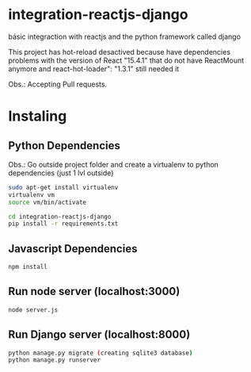 # integration-reactjs-django
básic integraction with reactjs and the python framework called django

This project has hot-reload desactived because have dependencies problems with 
the version of React "15.4.1" that do not have ReactMount anymore and react-hot-loader": "1.3.1" still needed it

Obs.: Accepting Pull requests.

# Instaling

## Python Dependencies
Obs.: Go outside project folder and create a virtualenv to python dependencies (just 1 lvl outside)
```bash
sudo apt-get install virtualenv
virtualenv vm
source vm/bin/activate

cd integration-reactjs-django
pip install -r requirements.txt
```

## Javascript Dependencies
```bash
npm install
```

## Run node server (localhost:3000)
```bash
node server.js
```

## Run Django server (localhost:8000)
```bash
python manage.py migrate (creating sqlite3 database)
python manage.py runserver
```